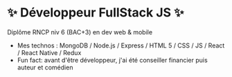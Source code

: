  # ✨ Développeur FullStack JS ✨  
Diplôme RNCP niv 6 (BAC+3) en dev web & mobile

- Mes technos : MongoDB / Node.js / Express / HTML 5 / CSS / JS / React / React Native / Redux
- Fun fact: avant d'être développeur, j'ai été conseiller financier puis auteur et comédien
